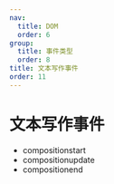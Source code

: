```yaml
---
nav:
  title: DOM
  order: 6
group:
  title: 事件类型
  order: 8
title: 文本写作事件
order: 11
---
```


# 文本写作事件

- compositionstart
- compositionupdate
- compositionend
